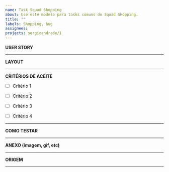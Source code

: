 ```yaml
---
name: Task Squad Shopping
about: Use este modelo para tasks comuns do Squad Shopping.
title: ""
labels: Shopping, bug
assignees:
projects: sergioandrade/1
---
```


**USER STORY**


----

**LAYOUT**


----

**CRITÉRIOS DE ACEITE**
- [ ] Critério 1
- [ ] Critério 2
- [ ] Critério 3
- [ ] Critério 4


----

**COMO TESTAR**


----

**ANEXO (imagem, gif, etc)**


----

**ORIGEM**

----
